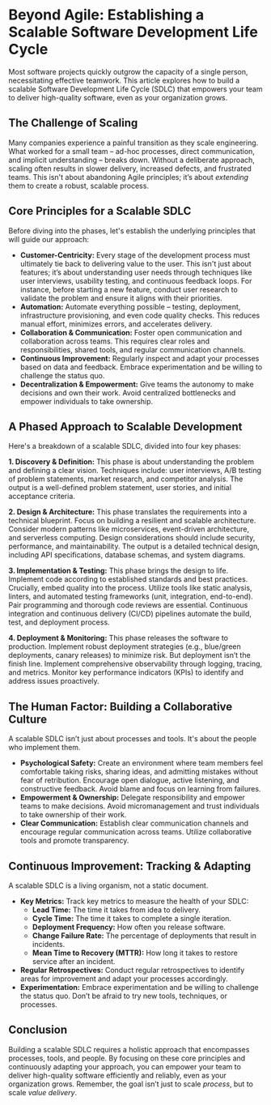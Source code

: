 # Beyond Agile: Establishing a Scalable Software Development Life Cycle

Most software projects quickly outgrow the capacity of a single person, necessitating effective teamwork. This article explores how to build a scalable Software Development Life Cycle (SDLC) that empowers your team to deliver high-quality software, even as your organization grows.

## The Challenge of Scaling

Many companies experience a painful transition as they scale engineering. What worked for a small team – ad-hoc processes, direct communication, and implicit understanding – breaks down.  Without a deliberate approach, scaling often results in slower delivery, increased defects, and frustrated teams. This isn't about abandoning Agile principles; it’s about *extending* them to create a robust, scalable process.

## Core Principles for a Scalable SDLC

Before diving into the phases, let's establish the underlying principles that will guide our approach:

*   **Customer-Centricity:** Every stage of the development process must ultimately tie back to delivering value to the user. This isn't just about features; it’s about understanding user needs through techniques like user interviews, usability testing, and continuous feedback loops.  For instance, before starting a new feature, conduct user research to validate the problem and ensure it aligns with their priorities.
*   **Automation:** Automate everything possible – testing, deployment, infrastructure provisioning, and even code quality checks. This reduces manual effort, minimizes errors, and accelerates delivery.
*   **Collaboration & Communication:** Foster open communication and collaboration across teams. This requires clear roles and responsibilities, shared tools, and regular communication channels.
*   **Continuous Improvement:** Regularly inspect and adapt your processes based on data and feedback. Embrace experimentation and be willing to challenge the status quo.
*   **Decentralization & Empowerment:**  Give teams the autonomy to make decisions and own their work. Avoid centralized bottlenecks and empower individuals to take ownership.



## A Phased Approach to Scalable Development

Here's a breakdown of a scalable SDLC, divided into four key phases:

**1. Discovery & Definition:** 
This phase is about understanding the problem and defining a clear vision. Techniques include: user interviews, A/B testing of problem statements, market research, and competitor analysis.  The output is a well-defined problem statement, user stories, and initial acceptance criteria.

**2. Design & Architecture:**
This phase translates the requirements into a technical blueprint. Focus on building a resilient and scalable architecture.  Consider modern patterns like microservices, event-driven architecture, and serverless computing. Design considerations should include security, performance, and maintainability.  The output is a detailed technical design, including API specifications, database schemas, and system diagrams.

**3. Implementation & Testing:**
This phase brings the design to life. Implement code according to established standards and best practices.  Crucially, embed quality into the process. Utilize tools like static analysis, linters, and automated testing frameworks (unit, integration, end-to-end). Pair programming and thorough code reviews are essential.  Continuous integration and continuous delivery (CI/CD) pipelines automate the build, test, and deployment process.

**4. Deployment & Monitoring:**
This phase releases the software to production. Implement robust deployment strategies (e.g., blue/green deployments, canary releases) to minimize risk.  But deployment isn’t the finish line. Implement comprehensive observability through logging, tracing, and metrics.  Monitor key performance indicators (KPIs) to identify and address issues proactively.



## The Human Factor: Building a Collaborative Culture

A scalable SDLC isn’t just about processes and tools. It's about the people who implement them.  

*   **Psychological Safety:** Create an environment where team members feel comfortable taking risks, sharing ideas, and admitting mistakes without fear of retribution. Encourage open dialogue, active listening, and constructive feedback. Avoid blame and focus on learning from failures.
*   **Empowerment & Ownership:** Delegate responsibility and empower teams to make decisions.  Avoid micromanagement and trust individuals to take ownership of their work.
*   **Clear Communication:** Establish clear communication channels and encourage regular communication across teams. Utilize collaborative tools and promote transparency.

## Continuous Improvement: Tracking & Adapting

A scalable SDLC is a living organism, not a static document.  

*   **Key Metrics:** Track key metrics to measure the health of your SDLC:
    *   **Lead Time:**  The time it takes from idea to delivery.
    *   **Cycle Time:** The time it takes to complete a single iteration.
    *   **Deployment Frequency:** How often you release software.
    *   **Change Failure Rate:** The percentage of deployments that result in incidents.
    *   **Mean Time to Recovery (MTTR):**  How long it takes to restore service after an incident.
*   **Regular Retrospectives:** Conduct regular retrospectives to identify areas for improvement and adapt your processes accordingly.
*   **Experimentation:** Embrace experimentation and be willing to challenge the status quo. Don’t be afraid to try new tools, techniques, or processes.



## Conclusion

Building a scalable SDLC requires a holistic approach that encompasses processes, tools, and people. By focusing on these core principles and continuously adapting your approach, you can empower your team to deliver high-quality software efficiently and reliably, even as your organization grows. Remember, the goal isn’t just to scale *process*, but to scale *value delivery*.
